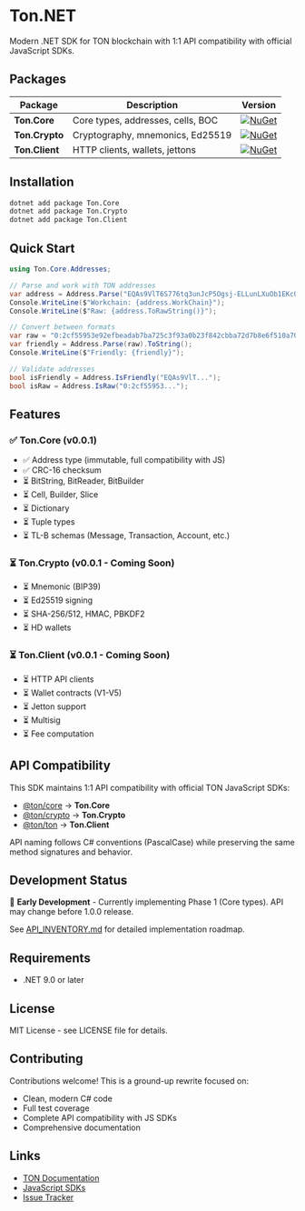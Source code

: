 # Ton.NET

Modern .NET SDK for TON blockchain with 1:1 API compatibility with official JavaScript SDKs.

## Packages

| Package        | Description                       | Version                                                                                               |
|----------------|-----------------------------------|-------------------------------------------------------------------------------------------------------|
| **Ton.Core**   | Core types, addresses, cells, BOC | [![NuGet](https://img.shields.io/nuget/v/Ton.Core.svg)](https://www.nuget.org/packages/Ton.Core/)     |
| **Ton.Crypto** | Cryptography, mnemonics, Ed25519  | [![NuGet](https://img.shields.io/nuget/v/Ton.Crypto.svg)](https://www.nuget.org/packages/Ton.Crypto/) |
| **Ton.Client** | HTTP clients, wallets, jettons    | [![NuGet](https://img.shields.io/nuget/v/Ton.Client.svg)](https://www.nuget.org/packages/Ton.Client/) |

## Installation

```bash
dotnet add package Ton.Core
dotnet add package Ton.Crypto
dotnet add package Ton.Client
```

## Quick Start

```csharp
using Ton.Core.Addresses;

// Parse and work with TON addresses
var address = Address.Parse("EQAs9VlT6S776tq3unJcP5Ogsj-ELLunLXuOb1EKcOQi4wJB");
Console.WriteLine($"Workchain: {address.WorkChain}");
Console.WriteLine($"Raw: {address.ToRawString()}");

// Convert between formats
var raw = "0:2cf55953e92efbeadab7ba725c3f93a0b23f842cbba72d7b8e6f510a70e422e3";
var friendly = Address.Parse(raw).ToString();
Console.WriteLine($"Friendly: {friendly}");

// Validate addresses
bool isFriendly = Address.IsFriendly("EQAs9VlT...");
bool isRaw = Address.IsRaw("0:2cf55953...");
```

## Features

### ✅ Ton.Core (v0.0.1)

- ✅ Address type (immutable, full compatibility with JS)
- ✅ CRC-16 checksum
- ⏳ BitString, BitReader, BitBuilder
- ⏳ Cell, Builder, Slice
- ⏳ Dictionary
- ⏳ Tuple types
- ⏳ TL-B schemas (Message, Transaction, Account, etc.)

### ⏳ Ton.Crypto (v0.0.1 - Coming Soon)

- ⏳ Mnemonic (BIP39)
- ⏳ Ed25519 signing
- ⏳ SHA-256/512, HMAC, PBKDF2
- ⏳ HD wallets

### ⏳ Ton.Client (v0.0.1 - Coming Soon)

- ⏳ HTTP API clients
- ⏳ Wallet contracts (V1-V5)
- ⏳ Jetton support
- ⏳ Multisig
- ⏳ Fee computation

## API Compatibility

This SDK maintains 1:1 API compatibility with official TON JavaScript SDKs:

- [@ton/core](https://github.com/ton-org/ton-core) → **Ton.Core**
- [@ton/crypto](https://github.com/ton-org/ton-crypto) → **Ton.Crypto**
- [@ton/ton](https://github.com/ton-org/ton) → **Ton.Client**

API naming follows C# conventions (PascalCase) while preserving the same method signatures and behavior.

## Development Status

🚧 **Early Development** - Currently implementing Phase 1 (Core types). API may change before 1.0.0 release.

See [API_INVENTORY.md](API_INVENTORY.md) for detailed implementation roadmap.

## Requirements

- .NET 9.0 or later

## License

MIT License - see LICENSE file for details.

## Contributing

Contributions welcome! This is a ground-up rewrite focused on:

- Clean, modern C# code
- Full test coverage
- Complete API compatibility with JS SDKs
- Comprehensive documentation

## Links

- [TON Documentation](https://docs.ton.org/)
- [JavaScript SDKs](https://github.com/ton-org)
- [Issue Tracker](https://github.com/Dzeta-tech/Ton.Net/issues)

